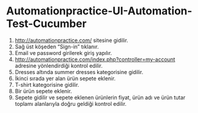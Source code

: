 # Automationpractice-UI-Automation-Test-Cucumber

1. http://automationpractice.com/ sitesine gidilir.
2. Sağ üst köşeden “Sign-in” tıklanır.
3. Email ve password girilerek giriş yapılır.
4. http://automationpractice.com/index.php?controller=my-account adresine yönlendirdiği
kontrol edilir.
5. Dresses altında summer dresses kategorisine gidilir.
6. İkinci sırada yer alan ürün sepete eklenir.
7. T-shirt kategorisine gidilir.
8. Bir ürün sepete eklenir.
9. Sepete gidilir ve sepete eklenen ürünlerin fiyat, ürün adı ve ürün tutar toplamı alanlarıyla doğru
geldiği kontrol edilir.
